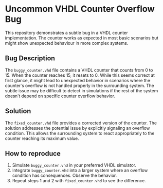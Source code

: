 # Uncommon VHDL Counter Overflow Bug
This repository demonstrates a subtle bug in a VHDL counter implementation. The counter works as expected in most basic scenarios but might show unexpected behaviour in more complex systems.

## Bug Description
The `buggy_counter.vhd` file contains a VHDL counter that counts from 0 to 15. When the counter reaches 15, it resets to 0. While this seems correct at first glance, it might lead to unexpected behavior in scenarios where the counter's overflow is not handled properly in the surrounding system. The subtle issue may be difficult to detect in simulations if the rest of the system doesn't depend on specific counter overflow behavior. 

## Solution
The `fixed_counter.vhd` file provides a corrected version of the counter.  The solution addresses the potential issue by explicitly signaling an overflow condition. This allows the surrounding system to react appropriately to the counter reaching its maximum value.

## How to reproduce
1.  Simulate `buggy_counter.vhd` in your preferred VHDL simulator.
2.  Integrate `buggy_counter.vhd` into a larger system where an overflow condition has consequences. Observe the behavior.
3.  Repeat steps 1 and 2 with `fixed_counter.vhd` to see the difference.
